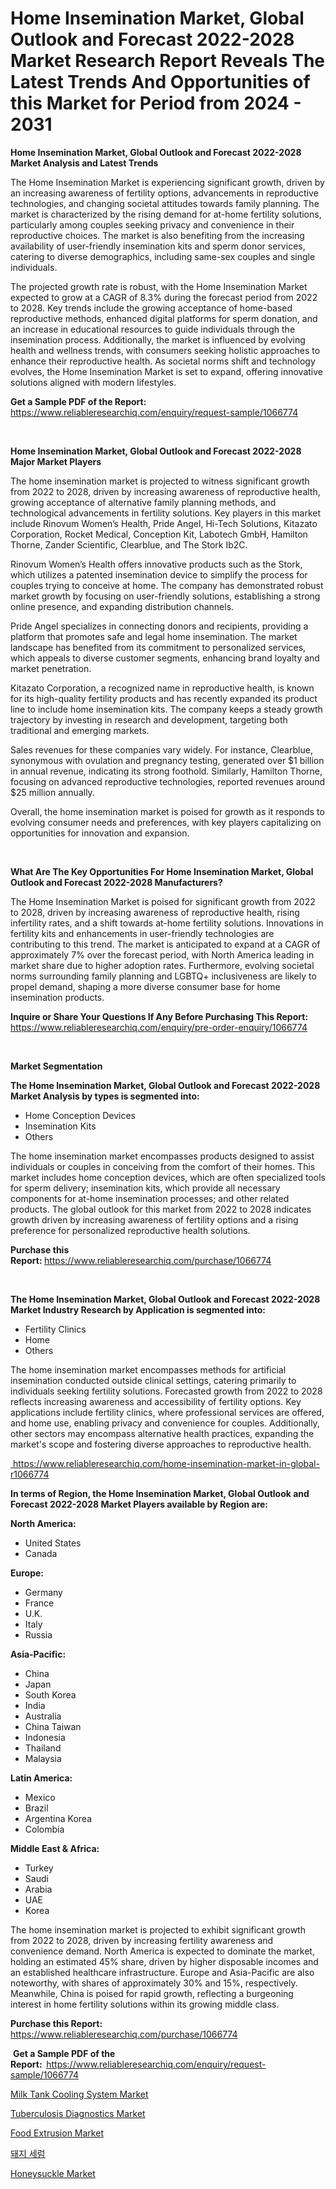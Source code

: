 <p><h1>Home Insemination Market, Global Outlook and Forecast 2022-2028 Market Research Report Reveals The Latest Trends And Opportunities of this Market for Period from 2024 - 2031</h1></p><p><strong>Home Insemination Market, Global Outlook and Forecast 2022-2028 Market Analysis and Latest Trends</strong></p>
<p><p>The Home Insemination Market is experiencing significant growth, driven by an increasing awareness of fertility options, advancements in reproductive technologies, and changing societal attitudes towards family planning. The market is characterized by the rising demand for at-home fertility solutions, particularly among couples seeking privacy and convenience in their reproductive choices. The market is also benefiting from the increasing availability of user-friendly insemination kits and sperm donor services, catering to diverse demographics, including same-sex couples and single individuals.</p><p>The projected growth rate is robust, with the Home Insemination Market expected to grow at a CAGR of 8.3% during the forecast period from 2022 to 2028. Key trends include the growing acceptance of home-based reproductive methods, enhanced digital platforms for sperm donation, and an increase in educational resources to guide individuals through the insemination process. Additionally, the market is influenced by evolving health and wellness trends, with consumers seeking holistic approaches to enhance their reproductive health. As societal norms shift and technology evolves, the Home Insemination Market is set to expand, offering innovative solutions aligned with modern lifestyles.</p></p>
<p><strong>Get a Sample PDF of the Report:&nbsp;</strong> <a href="https://www.reliableresearchiq.com/enquiry/request-sample/1066774">https://www.reliableresearchiq.com/enquiry/request-sample/1066774</a></p>
<p>&nbsp;</p>
<p><strong>Home Insemination Market, Global Outlook and Forecast 2022-2028 Major Market Players</strong></p>
<p><p>The home insemination market is projected to witness significant growth from 2022 to 2028, driven by increasing awareness of reproductive health, growing acceptance of alternative family planning methods, and technological advancements in fertility solutions. Key players in this market include Rinovum Women’s Health, Pride Angel, Hi-Tech Solutions, Kitazato Corporation, Rocket Medical, Conception Kit, Labotech GmbH, Hamilton Thorne, Zander Scientific, Clearblue, and The Stork Ib2C.</p><p>Rinovum Women’s Health offers innovative products such as the Stork, which utilizes a patented insemination device to simplify the process for couples trying to conceive at home. The company has demonstrated robust market growth by focusing on user-friendly solutions, establishing a strong online presence, and expanding distribution channels.</p><p>Pride Angel specializes in connecting donors and recipients, providing a platform that promotes safe and legal home insemination. The market landscape has benefited from its commitment to personalized services, which appeals to diverse customer segments, enhancing brand loyalty and market penetration.</p><p>Kitazato Corporation, a recognized name in reproductive health, is known for its high-quality fertility products and has recently expanded its product line to include home insemination kits. The company keeps a steady growth trajectory by investing in research and development, targeting both traditional and emerging markets.</p><p>Sales revenues for these companies vary widely. For instance, Clearblue, synonymous with ovulation and pregnancy testing, generated over $1 billion in annual revenue, indicating its strong foothold. Similarly, Hamilton Thorne, focusing on advanced reproductive technologies, reported revenues around $25 million annually.</p><p>Overall, the home insemination market is poised for growth as it responds to evolving consumer needs and preferences, with key players capitalizing on opportunities for innovation and expansion.</p></p>
<p>&nbsp;</p>
<p><strong>What Are The Key Opportunities For Home Insemination Market, Global Outlook and Forecast 2022-2028 Manufacturers?</strong></p>
<p><p>The Home Insemination Market is poised for significant growth from 2022 to 2028, driven by increasing awareness of reproductive health, rising infertility rates, and a shift towards at-home fertility solutions. Innovations in fertility kits and enhancements in user-friendly technologies are contributing to this trend. The market is anticipated to expand at a CAGR of approximately 7% over the forecast period, with North America leading in market share due to higher adoption rates. Furthermore, evolving societal norms surrounding family planning and LGBTQ+ inclusiveness are likely to propel demand, shaping a more diverse consumer base for home insemination products.</p></p>
<p><strong>Inquire or Share Your Questions If Any Before Purchasing This Report:</strong> <a href="https://www.reliableresearchiq.com/enquiry/pre-order-enquiry/1066774">https://www.reliableresearchiq.com/enquiry/pre-order-enquiry/1066774</a></p>
<p>&nbsp;</p>
<p><strong>Market Segmentation</strong></p>
<p><strong>The Home Insemination Market, Global Outlook and Forecast 2022-2028 Market Analysis by types is segmented into:</strong></p>
<p><ul><li>Home Conception Devices</li><li>Insemination Kits</li><li>Others</li></ul></p>
<p><p>The home insemination market encompasses products designed to assist individuals or couples in conceiving from the comfort of their homes. This market includes home conception devices, which are often specialized tools for sperm delivery; insemination kits, which provide all necessary components for at-home insemination processes; and other related products. The global outlook for this market from 2022 to 2028 indicates growth driven by increasing awareness of fertility options and a rising preference for personalized reproductive health solutions.</p></p>
<p><strong>Purchase this Report:&nbsp;</strong><a href="https://www.reliableresearchiq.com/purchase/1066774">https://www.reliableresearchiq.com/purchase/1066774</a></p>
<p>&nbsp;</p>
<p><strong>The Home Insemination Market, Global Outlook and Forecast 2022-2028 Market Industry Research by Application is segmented into:</strong></p>
<p><ul><li>Fertility Clinics</li><li>Home</li><li>Others</li></ul></p>
<p><p>The home insemination market encompasses methods for artificial insemination conducted outside clinical settings, catering primarily to individuals seeking fertility solutions. Forecasted growth from 2022 to 2028 reflects increasing awareness and accessibility of fertility options. Key applications include fertility clinics, where professional services are offered, and home use, enabling privacy and convenience for couples. Additionally, other sectors may encompass alternative health practices, expanding the market's scope and fostering diverse approaches to reproductive health.</p></p>
<p><a href="https://www.reliableresearchiq.com/home-insemination-market-in-global-r1066774">&nbsp;https://www.reliableresearchiq.com/home-insemination-market-in-global-r1066774</a></p>
<p><strong>In terms of Region, the Home Insemination Market, Global Outlook and Forecast 2022-2028 Market Players available by Region are:</strong></p>
<p>
    <p> <strong> North America: </strong>
        <ul>
            <li>United States</li>
            <li>Canada</li>
        </ul>
        </p> 
    <p> <strong> Europe: </strong>
        <ul>
            <li>Germany</li>
            <li>France</li>
            <li>U.K.</li>
            <li>Italy</li>
            <li>Russia</li>
        </ul>
        </p> 
    <p> <strong> Asia-Pacific: </strong>
        <ul>
            <li>China</li>
            <li>Japan</li>
            <li>South Korea</li>
            <li>India</li>
            <li>Australia</li>
            <li>China Taiwan</li>
            <li>Indonesia</li>
            <li>Thailand</li>
            <li>Malaysia</li>
        </ul>
        </p> 
    <p> <strong> Latin America: </strong>
        <ul>
            <li>Mexico</li>
            <li>Brazil</li>
            <li>Argentina Korea</li>
            <li>Colombia</li>
        </ul>
        </p> 
    <p> <strong> Middle East & Africa: </strong>
        <ul>
            <li>Turkey</li>
            <li>Saudi</li>
            <li>Arabia</li>
            <li>UAE</li>
            <li>Korea</li>
        </ul>
    </p>
    </p>
<p><p>The home insemination market is projected to exhibit significant growth from 2022 to 2028, driven by increasing fertility awareness and convenience demand. North America is expected to dominate the market, holding an estimated 45% share, driven by higher disposable incomes and an established healthcare infrastructure. Europe and Asia-Pacific are also noteworthy, with shares of approximately 30% and 15%, respectively. Meanwhile, China is poised for rapid growth, reflecting a burgeoning interest in home fertility solutions within its growing middle class.</p></p>
<p><strong>Purchase this Report: </strong><a href="https://www.reliableresearchiq.com/purchase/1066774">https://www.reliableresearchiq.com/purchase/1066774</a></p>
<p>&nbsp;<strong>Get a Sample PDF of the Report:&nbsp;&nbsp;</strong><a href="https://www.reliableresearchiq.com/enquiry/request-sample/1066774">https://www.reliableresearchiq.com/enquiry/request-sample/1066774</a></p>
<p><strong></strong></p>
<p><p><a href="https://www.linkedin.com/pulse/milk-tank-cooling-system-market-outlook-forecast-from-2024-rkdke?trackingId=NwhafomnQ7%2BE8WRUGoIK%2Fg%3D%3D">Milk Tank Cooling System Market</a></p><p><a href="https://www.linkedin.com/pulse/tuberculosis-diagnostics-market-size-share-trends-analysis-wkwpe?trackingId=V3SVwHjWRjGv52Jy2ktLIA%3D%3D">Tuberculosis Diagnostics Market</a></p><p><a href="https://www.linkedin.com/pulse/food-extrusion-industry-forecast-market-shifts-strategic-imperatives-t4nie?trackingId=ZQEaBROQSWSFmLHAPgo57Q%3D%3D">Food Extrusion Market</a></p><p><a href="https://medium.com/@pwhkjukf5/%EA%B8%80%EB%A1%9C%EB%B2%8C-%ED%8F%AC%EB%A5%B4%EC%8B%A0-%ED%98%88%EC%B2%AD-%EC%8B%9C%EC%9E%A5-%EB%B2%94%EC%9C%84%EC%97%90-%EB%8C%80%ED%95%9C-%EC%8B%AC%EC%B8%B5-%EB%B6%84%EC%84%9D-%EB%B0%8F-2024%EB%85%84%EB%B6%80%ED%84%B0-2031%EB%85%84%EA%B9%8C%EC%A7%80-%EC%98%88%EC%B8%A1%EB%90%98%EB%8A%94-6-1-%EC%9D%98-%EB%B9%A0%EB%A5%B8-%EC%84%B1%EC%9E%A5-cagr-30c076a532ac">돼지 세럼</a></p><p><a href="https://www.linkedin.com/pulse/honeysuckle-industry-analysis-report-its-market-size-growing-cagr-55-kxete?trackingId=Hv5ZOEy1TP%2Bsetj0e9jzgQ%3D%3D">Honeysuckle Market</a></p></p>